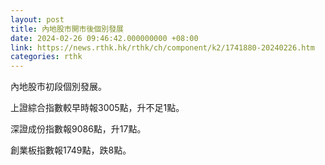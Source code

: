 ```yaml
---
layout: post
title: 內地股市開市後個別發展
date: 2024-02-26 09:46:42.000000000 +08:00
link: https://news.rthk.hk/rthk/ch/component/k2/1741880-20240226.htm
categories: rthk
---
```


內地股市初段個別發展。

上證綜合指數較早時報3005點，升不足1點。

深證成份指數報9086點，升17點。

創業板指數報1749點，跌8點。
